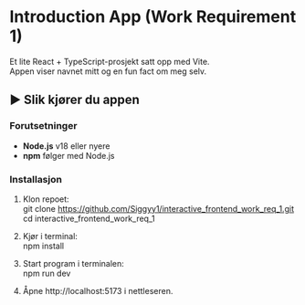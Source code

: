 # Introduction App (Work Requirement 1)

Et lite React + TypeScript-prosjekt satt opp med Vite.  
Appen viser navnet mitt og en fun fact om meg selv.

## ▶️ Slik kjører du appen

### Forutsetninger
- **Node.js** v18 eller nyere
- **npm** følger med Node.js

### Installasjon
1. Klon repoet:  
   git clone https://github.com/Siggyy1/interactive_frontend_work_req_1.git  
   cd interactive_frontend_work_req_1

2. Kjør i terminal:  
   npm install

3. Start program i terminalen:  
   npm run dev

4. Åpne http://localhost:5173 i nettleseren.